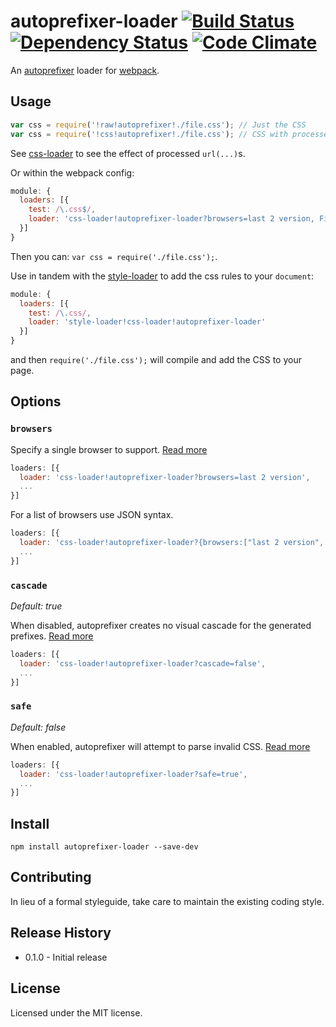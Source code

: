 # autoprefixer-loader [![Build Status](https://travis-ci.org/passy/autoprefixer-loader.svg?branch=master)](https://travis-ci.org/passy/autoprefixer-loader) [![Dependency Status](https://gemnasium.com/passy/autoprefixer-loader.png)](https://gemnasium.com/passy/autoprefixer-loader) [![Code Climate](https://codeclimate.com/github/passy/autoprefixer-loader.png)](https://codeclimate.com/github/passy/autoprefixer-loader)

An [autoprefixer](https://github.com/ai/autoprefixer) loader for [webpack](https://github.com/webpack/webpack).

## Usage

```js
var css = require('!raw!autoprefixer!./file.css'); // Just the CSS
var css = require('!css!autoprefixer!./file.css'); // CSS with processed url(...)s
```

See [css-loader](https://github.com/webpack/css-loader) to see the effect of processed `url(...)`s.

Or within the webpack config:

```js
module: {
  loaders: [{
    test: /\.css$/,
    loader: 'css-loader!autoprefixer-loader?browsers=last 2 version, Firefox 15'
  }]
}
```

Then you can: `var css = require('./file.css');`.

Use in tandem with the [style-loader](https://github.com/webpack/style-loader) to add the css rules to your `document`:

```js
module: {
  loaders: [{
    test: /\.css/,
    loader: 'style-loader!css-loader!autoprefixer-loader'
  }]
}
```

and then `require('./file.css');` will compile and add the CSS to your page.

## Options

### `browsers`

Specify a single browser to support. [Read
  more](https://github.com/postcss/autoprefixer#browsers)

```js
loaders: [{
  loader: 'css-loader!autoprefixer-loader?browsers=last 2 version',
  ...
}]
```

For a list of browsers use JSON syntax.
```js
loaders: [{
  loader: 'css-loader!autoprefixer-loader?{browsers:["last 2 version", "Firefox 15"]}',
  ...
}]
```

### `cascade`

*Default: true*

When disabled, autoprefixer creates no visual cascade for the generated
prefixes.
[Read more](https://github.com/postcss/autoprefixer#visual-cascade)

```js
loaders: [{
  loader: 'css-loader!autoprefixer-loader?cascade=false',
  ...
}]
```

### `safe`

*Default: false*

When enabled, autoprefixer will attempt to parse invalid CSS. [Read
more](https://github.com/postcss/autoprefixer-core#safe-mode)

```js
loaders: [{
  loader: 'css-loader!autoprefixer-loader?safe=true',
  ...
}]
```

## Install

`npm install autoprefixer-loader --save-dev`

## Contributing
In lieu of a formal styleguide, take care to maintain the existing coding style.

## Release History
* 0.1.0 - Initial release

## License
Licensed under the MIT license.
